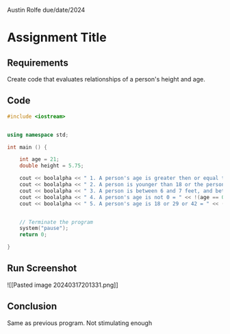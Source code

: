 Austin Rolfe
due/date/2024
# Assignment Title
## Requirements
Create code that evaluates relationships of a person's height and age.
## Code
```cpp
#include <iostream>


using namespace std;

int main () {

    int age = 21;
    double height = 5.75;

    cout << boolalpha << " 1. A person's age is greater then or equal to 18 and the person is taller than 5 feet = " << ((age >= 18) && (height > 5)) << endl;
    cout << boolalpha << " 2. A person is younger than 18 or the person is shorter than 6 feet = " << ((age < 18) || (height < 6)) << endl;
    cout << boolalpha << " 3. A person is between 6 and 7 feet, and between 18 and 65 years old = " << ((height > 6) && (height < 7) && (age > 18) && (age < 65)) << endl;
    cout << boolalpha << " 4. A person's age is not 0 = " << !(age == 0) << endl;
    cout << boolalpha << " 5. A person's age is 18 or 29 or 42 = " << ((age == 18) || (age == 29) || (age == 42)) << endl;


    // Terminate the program
    system("pause");
    return 0;

}
```
## Run Screenshot
![[Pasted image 20240317201331.png]]
## Conclusion
Same as previous program. Not stimulating enough